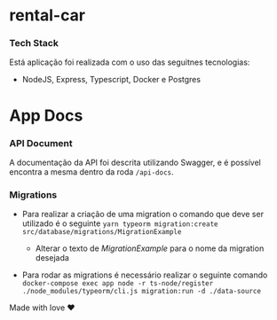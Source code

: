 # rental-car
### Tech Stack 

Está aplicação foi realizada com o uso das seguitnes tecnologias:

- NodeJS, Express, Typescript, Docker e Postgres

# App Docs

### API Document

A documentação da API foi descrita utilizando Swagger, e é possível encontra a mesma dentro da roda `/api-docs`.

### Migrations

- Para realizar a criação de uma migration o comando que deve ser utilizado é o seguinte `yarn typeorm migration:create src/database/migrations/MigrationExample`
    - Alterar o texto de *MigrationExample* para o nome da migration desejada

- Para rodar as migrations é necessário realizar o seguinte comando `docker-compose exec app node -r ts-node/register ./node_modules/typeorm/cli.js migration:run -d ./data-source`

Made with love ❤️
